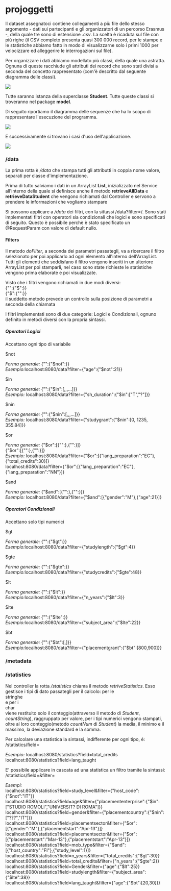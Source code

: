 # projoggetti
<body>
<p>Il dataset assegnatoci contiene collegamenti a più file dello stesso argomento - dati sui partecipanti e gli organizzatori di un percorso Erasmus -, della quale tre sono di estensione <i>.csv</i>. La scelta è ricaduta sul file con più righe (il CSV completo presenta quasi 300 000 record, per le stampe e le statistiche abbiamo fatto in modo di visualizzarne solo i primi 1000 per velocizzare ed alleggerire le interrogazioni sul file).</p>
<p>Per organizzare i dati abbiamo modellato più classi, della quale una astratta. Ognuna di queste racchiude gli attributi dei record che sono stati divisi a seconda del concetto rappresentato (com'è descritto dal seguente diagramma delle classi).</p>
<img src="doc/diagrammaclassi.png"></img>
<p>Tutte saranno istanza della superclasse <b>Student</b>. Tutte queste classi si troveranno nel package <b>model</b>.</p>
<p>Di seguito riportiamo il diagramma delle sequenze che ha lo scopo di rappresentare l'esecuzione del programma.</p>
<img src="doc/diagrammaflusso.png"></img>
<p>E successivamente si trovano i casi d'uso dell'applicazione.</p>
<img src="doc/casiuso.png"></img>
  <h3>/data</h3>
<p>La prima rotta è <i>/data</i> che stampa tutti gli attributti in coppia nome valore, separati per classe d'implementazione.</p>
<p>Prima di tutto salviamo i dati in un ArrayList <b>List<Student></b>, inizializzato nel Service all'interno della quale si definisce anche il metodo <b>retrieveAllData</b> e <b>retrieveDataStudent</b> che vengono richiamati dal Controller e servono a prendere le informazioni che vogliamo stampare</p>
<p>Si possono applicare a <i>/data</i> dei filtri, con la sittassi /data?filter=/<filtro/>. Sono stati implementati filtri con operatori sia condizionali che logici e sono specificati di seguito. Questo è possibile perchè è stato specificato un @RequestParam con valore di default nullo.</p>
  <h4>Filters</h4>
<p>Il metodo <i>doFilter</i>, a seconda dei parametri passategli, va a ricercare il filtro selezionato per poi applicarlo ad ogni elemento all'interno dell'ArrayList. Tutti gli elementi che soddisfano il filtro vengono inseriti in un ulteriore ArrayList per poi stamparli, nel caso sono state richieste le statistiche vengono prima elaborate e poi visualizzate.</p>
<p>Visto che i filtri vengono richiamati in due modi diversi:<br>
  {"<parametro>":{"$<nomefiltro>":<valore>}}<br>
  {"$<nomefiltro>":{"<parametro>":<valore>}}<br>
  il suddetto metodo prevede un controllo sulla posizione di parametri a seconda della chiamata</p>
<p>I filtri implementati sono di due categorie: Logici e Condizionali, ognuno definito in metodi diversi con la propria sintassi.</p>
  <h5>Operatori Logici</h5>
  <p>Accettano ogni tipo di variabile</p>
<p>$not</p>
 <p><i>Forma generale:</i> {"<parametro>":{"$not":<valore>}}<br> 
    <i>Esempio:</i>localhost:8080/data?filter={"age":{"$not":21}}</p>

<p>$in</p>
<p><i>Forma generale:</i> {"<parametro>":{"$in":[<valore1>,<valore2>,<valore3>,...]}}<br>
  <i>Esempio:</i> localhost:8080/data?filter={"sh_duration":{"$in":["T","?"]}}</p>

<p>$nin</p>
<p><i>Forma generale:</i> {"<parametro>":{"$nin":[<valore1>,<valore2>,<valore3>,...]}}<br>
  <i>Esempio:</i> localhost:8080/data?filter={"studygrant":{"$nin":[0, 1235, 355.84]}}</p>

<p>$or</p>
<p><i>Forma generale:</i> {"$or":[{"<parametro1>":<valore1>},{"<parametro2>":<valore2>}]}<br>
   {"$or":[{"<parametro>":<valore1>},{"<parametro>":<valore2>}]}<br>
  <i>Esempio:</i> localhost:8080/data?filter={"$or":[{"lang_preparation":"EC"},{"total_credits":30}]}<br>
  localhost:8080/data?filter={"$or":[{"lang_preparation":"EC"},{"lang_preparation":"NN"}]}</p>
  
<p>$and</p>
<p><i>Forma generale:</i> {"$and":[{"<parametro1>":<valore1>},{"<parametro2>":<valore2>}]}<br>
  <i>Esempio:</i> localhost:8080/data?filter={"$and":[{"gender":"M"},{"age":21}]}</p>

  <h5>Operatori Condizionali</h5>
  <p>Accettano solo tipi numerici</p>
<p>$gt</p>
 <p><i>Forma generale:</i> {"<parametro>":{"$gt":<valore>}}<br> 
    <i>Esempio:</i>localhost:8080/data?filter={"studylength":{"$gt":4}}</p>
  
<p>$gte</p>
 <p><i>Forma generale:</i> {"<parametro>":{"$gte":<valore>}}<br> 
    <i>Esempio:</i>localhost:8080/data?filter={"studycredits":{"$gte":48}}</p>
  
<p>$lt</p>
 <p><i>Forma generale:</i> {"<parametro>":{"$lt":<valore>}}<br> 
    <i>Esempio:</i>localhost:8080/data?filter={"n_years":{"$lt":3}}</p>
  
<p>$lte</p>
 <p><i>Forma generale:</i> {"<parametro>":{"$lte":<valore>}}<br> 
    <i>Esempio:</i>localhost:8080/data?filter={"subject_area":{"$lte":22}}</p>
  
<p>$bt</p>
 <p><i>Forma generale:</i> {"<parametro>":{"$bt":[<valore1>,<valore2>]}}<br> 
    <i>Esempio:</i>localhost:8080/data?filter={"placementgrant":{"$bt":[800,900]}}</p>

  <h3>/metadata</h3>
<p></p>
  <h3>/statistics</h3>
<p>Nel controller la rotta <i>/statistics</i> chiama il metodo <i>retriveStatistics</i>. Esso gestisce i tipi di dato passategli per il calcolo: per le <br>stringhe</br> e per i <br>char</br> viene restituito solo il conteggio(attraverso il metodo di <i>Student</i>, <i>countString</i>), raggruppato per valore, per i tipi numerici vengono stampati, oltre al loro conteggio(metodo <i>countNum</i> di <i>Student</i>) la media, il minimo e il massimo, la deviazione standard e la somma.</p>
<p>Per calcolare una statistica la sintassi, indifferente per ogni tipo, é: /statistics/field=<parametro></p>
<p><i>Esempio:</i> localhost:8080/statistics?field=total_credits<br>
localhost:8080/statistics?field=lang_taught</p>
<p>E' possibile applicare in cascata ad una statistica un filtro tramite la sintassi: /statistics/field=<parametro>&filter=<filtro></p>
<p><i>Esempi:</i><br>
localhost:8080/statistics?field=study_level&filter={"host_code":{"$not":"IT"}}<br>
localhost:8080/statistics?field=age&filter={"placemententerprise":{"$in":["STUDIO ROMOLI","UNIVERSIT? DI ROMA"]}}<br>
localhost:8080/statistics?field=gender&filter={"placementcountry":{"$nin":["???","IT"]}}<br>
localhost:8080/statistics?field=placementsector&filter={"$or":[{"gender":"M"},{"placementstart":"Apr-13"}]}<br>
localhost:8080/statistics?field=placementsector&filter={"$or":[{"placementstart":"Mar-13"},{"placementstart":"Apr-13"}]}<br>
localhost:8080/statistics?field=mob_type&filter={"$and":[{"host_country":"FI"},{"study_level":1}]}<br>
localhost:8080/statistics?field=n_years&filter={"total_credits":{"$gt":30}}<br>
localhost:8080/statistics?field=total_credits&filter={"n_years":{"$gte":2}}<br>
localhost:8080/statistics?field=Gender&filter={"age":{"$lt":25}}<br>
localhost:8080/statistics?field=studylength&filter={"subject_area":{"$lte":38}}<br>
localhost:8080/statistics?field=lang_taught&filter={"age":{"$bt":[20,30]}}</p>
</body>








